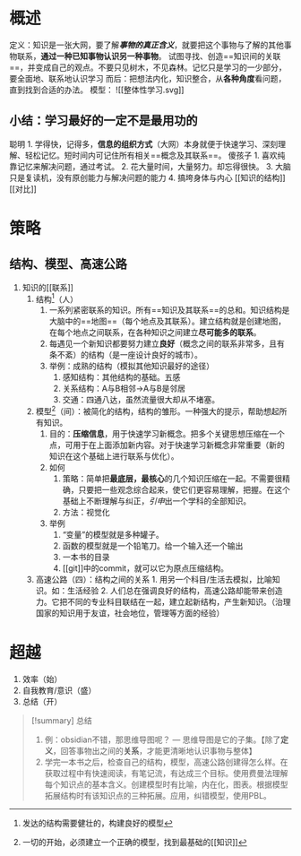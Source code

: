 # 概述
定义：知识是一张大网，要了解***事物的真正含义***，就要把这个事物与了解的其他事物联系，**通过一种已知事物认识另一种事物**。
试图寻找、创造==知识间的关联==，并变成自己的观点。不要只见树木，不见森林。记忆只是学习的一少部分，要全面地、联系地认识学习
而后：把想法内化，知识整合，从**各种角度**看问题，直到找到合适的办法。
模型：
![[整体性学习.svg]] 
## 小结：学习最好的一定不是最用功的
聪明
	1. 学得快，记得多，**信息的组织方式**（大网）本身就便于快速学习、深刻理解、轻松记忆。短时间内可记住所有相关==概念及其联系==。
傻孩子
	1. 喜欢纯靠记忆来解决问题，通过考试。
	2. 花大量时间，大量努力。却忘得很快。
	3. 大脑只是复读机，没有原创能力与解决问题的能力
	4. 搞垮身体与内心
[[知识的结构]] 
[[对比]] 
# 策略
## 结构、模型、高速公路
1. 知识的[[联系]] 
	1. 结构[^1]（人）
		1. 一系列紧密联系的知识。所有==知识及其联系==的总和。知识结构是大脑中的==地图==（每个地点及其联系）。建立结构就是创建地图，在每个地点之间联系，在各种知识之间建立**尽可能多的联系**。
		2. 每遇见一个新知识都要努力建立**良好**（概念之间的联系非常多，且有条不紊）的结构（是一座设计良好的城市）。
		3. 举例：成熟的结构（模拟其他知识最好的途径）
			1. 感知结构：其他结构的基础。五感
			2. 关系结构：A与B相邻→A与B是邻居
			3. 交通：四通八达，虽然流量很大却从不堵塞。
	2. 模型[^2]（间）：被简化的结构，结构的雏形。一种强大的提示，帮助想起所有知识。
		1. 目的：**压缩信息**，用于快速学习新概念。把多个关键思想压缩在一个点，可用于在上面添加新内容。对于快速学习新概念非常重要（新的知识在这个基础上进行联系与优化）。
		2. 如何
			1. 策略：简单把**最底层，最核心**的几个知识压缩在一起。不需要很精确，只要把一些观念综合起来，使它们更容易理解，把握。在这个基础上不断理解与纠正，*引申*出一个学科的全部知识。
			2. 方法：视觉化
		3. 举例
			1. “变量”的模型就是多种罐子。
			2. 函数的模型就是一个铅笔刀。给一个输入还一个输出
			3. 一本书的目录
			4. [[git]]中的commit，就可以它为原点压缩结构。
	3. 高速公路（四）：结构之间的关系
			1. 用另一个科目/生活去模拟，比喻知识。如：生活经验
			2. 人们总在强调良好的结构，高速公路却能带来创造力。它把不同的专业科目联结在一起，建立起新结构，产生新知识。（治理国家的知识用于友谊，社会地位，管理等方面的经验）
# 超越
1. 效率（始）
2. 自我教育/意识（盛）
3. 总结（开）

> [!summary] 总结
> 1. 例：obsidian不错，那思维导图呢？ — 思维导图是它的子集。【除了**定义**，回答事物出之间的**关系**，才能更清晰地认识事物与整体】
> 2. 学完一本书之后，检查自己的结构，模型，高速公路创建得怎么样。在获取过程中有快速阅读，有笔记流，有达成三个目标。使用费曼法理解每个知识点的基本含义。创建模型时有比喻，内在化，图表。根据模型拓展结构时有该知识点的三种拓展。应用，纠错模型，使用PBL。

[^1]: 发达的结构需要健壮的，构建良好的模型
[^2]: 一切的开始，必须建立一个正确的模型，找到最基础的[[知识]]